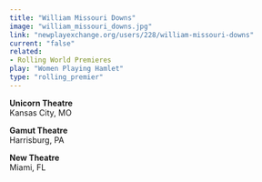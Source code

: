 ```yaml
---
title: "William Missouri Downs"
image: "william_missouri_downs.jpg"
link: "newplayexchange.org/users/228/william-missouri-downs"
current: "false"
related:
- Rolling World Premieres
play: "Women Playing Hamlet"
type: "rolling_premier"
---
```


**Unicorn Theatre**\
Kansas City, MO

**Gamut Theatre**\
Harrisburg, PA

**New Theatre**\
Miami, FL
